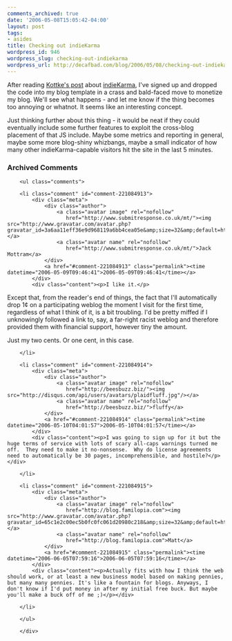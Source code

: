 ```yaml
---
comments_archived: true
date: '2006-05-08T15:05:42-04:00'
layout: post
tags:
- asides
title: Checking out indieKarma
wordpress_id: 946
wordpress_slug: checking-out-indiekarma
wordpress_url: http://decafbad.com/blog/2006/05/08/checking-out-indiekarma
---
```

 <p>After reading <a href="http://www.kottke.org/06/05/indiekarma-micropayments">Kottke's post</a> about <a href="http://www.indiekarma.com/">indieKarma</a>, I've signed up and dropped the code into my blog template in a crass and bald-faced move to monetize my blog.  We'll see what happens - and let me know if the thing becomes too annoying or whatnot.  It seems like an interesting concept.</p>
 <p>Just thinking further about this thing - it would be neat if they could eventually include some further features to exploit the cross-blog placement of that JS include.  Maybe some metrics and reporting in general, maybe some more blog-shiny whizbangs, maybe a small indicator of how many other indieKarma-capable visitors hit the site in the last 5 minutes.</p>

<div id="comments" class="comments archived-comments">
            <h3>Archived Comments</h3>
            
        <ul class="comments">
            
        <li class="comment" id="comment-221084913">
            <div class="meta">
                <div class="author">
                    <a class="avatar image" rel="nofollow" 
                       href="http://www.submitresponse.co.uk/mt/"><img src="http://www.gravatar.com/avatar.php?gravatar_id=3a6aa11eff36e9d968119a6bb4cea05e&amp;size=32&amp;default=http://mediacdn.disqus.com/1320279820/images/noavatar32.png"/></a>
                    <a class="avatar name" rel="nofollow" 
                       href="http://www.submitresponse.co.uk/mt/">Jack Mottram</a>
                </div>
                <a href="#comment-221084913" class="permalink"><time datetime="2006-05-09T09:46:41">2006-05-09T09:46:41</time></a>
            </div>
            <div class="content"><p>I like it.</p>

<p>Except that, from the reader's end of things, the fact that I'll automatically drop 1¢ on a participating weblog the moment I visit for the first time, regardless of what I think of it, is a bit troubling. I'd be pretty miffed if I unknowingly followed a link to, say, a far-right racist weblog and therefore provided them with financial support, however tiny the amount.</p>

<p>Just my two cents. Or one cent, in this case.</p></div>
            
        </li>
    
        <li class="comment" id="comment-221084914">
            <div class="meta">
                <div class="author">
                    <a class="avatar image" rel="nofollow" 
                       href="http://beesbuzz.biz/"><img src="http://disqus.com/api/users/avatars/plaidfluff.jpg"/></a>
                    <a class="avatar name" rel="nofollow" 
                       href="http://beesbuzz.biz/">fluffy</a>
                </div>
                <a href="#comment-221084914" class="permalink"><time datetime="2006-05-10T04:01:57">2006-05-10T04:01:57</time></a>
            </div>
            <div class="content"><p>I was going to sign up for it but the huge terms of service with lots of scary all-caps warnings turned me off.  They need to make it no-nonsense.  Why do license agreements need to automatically be 30 pages, incomprehensible, and hostile?</p></div>
            
        </li>
    
        <li class="comment" id="comment-221084915">
            <div class="meta">
                <div class="author">
                    <a class="avatar image" rel="nofollow" 
                       href="http://blog.familopia.com"><img src="http://www.gravatar.com/avatar.php?gravatar_id=65c1e2c00ec5b0fc0fc061d20980c218&amp;size=32&amp;default=http://mediacdn.disqus.com/1320279820/images/noavatar32.png"/></a>
                    <a class="avatar name" rel="nofollow" 
                       href="http://blog.familopia.com">Matt</a>
                </div>
                <a href="#comment-221084915" class="permalink"><time datetime="2006-06-05T07:59:16">2006-06-05T07:59:16</time></a>
            </div>
            <div class="content"><p>Actually fits with how I think the web should work, or at least a new business model based on making pennies, but many many pennies. It's like a fountain for blogs. Anyways, I don't know if I'd put money in after my initial free buck. But maybe you'll make a buck off of me ;)</p></div>
            
        </li>
    
        </ul>
    
        </div>
    